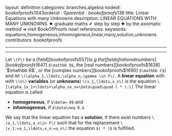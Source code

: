 layout: definition
categories: branches,algebra
nodeid: bookofproofs$1043
orderid: 0
parentid: bookofproofs$138
title: Linear Equations with many Unknowns
description: LINEAR EQUATIONS WITH MANY UNKNOWNS &#9733; graduate maths &#10004; step by step &#10010; by the axiomatic method &#10140; visit BookOfProofs now!
references: 
keywords: equations,homogeneous,inhomogeneus,linear,many,solution,unknowns
contributors: bookofproofs

---


---

Let `\(F\)` be a [field][bookofproofs$557] (e.g. the [field of rational numbers][bookofproofs$1647] `$\mathbb Q$`, the [real numbers][bookofproofs$1638] `$\mathbb R$`, or the [complex numbers][bookofproofs$1690] `$\mathbb C$`) and let `\(\alpha_1,\ldots,\alpha_n,\gamma \in F\)`. A **linear equation** with with  `\(n\)` **variables** (or **unknowns**) `\(x_1,\ldots,x_n\)` is the equation
`\[\alpha_1x_1+\ldots+\alpha_nx_n=\beta\quad\quad ( * ).\]`
The linear equation is called
* **homogeneous**, if `$\beta= 0$` and
* **inhomogeneus**, if `$\beta\neq 0.$`

We say that the linear equation has a **solution**, if there exist numbers `\(a_1,\ldots,a_n\in F\)` such that for the replacement `\(x_1:=a_1,\ldots,x_n:=a_n\)` the equation `$( * )$` is fulfilled.
